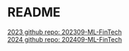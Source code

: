 # README
[2023 github repo: 202309-ML-FinTech](https://github.com/HWTeng-Teaching/202309-ML-and-FinTech)\
[2024 github repo: 202409-ML-FinTech](https://github.com/HWTeng-Teaching/202409-ML-FinTech)
